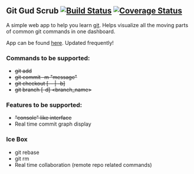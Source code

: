 ## Git Gud Scrub [![Build Status](https://travis-ci.org/teh-username/git-gud-scrub.svg?branch=master)](https://travis-ci.org/teh-username/git-gud-scrub) [![Coverage Status](https://coveralls.io/repos/github/teh-username/git-gud-scrub/badge.svg?branch=master)](https://coveralls.io/github/teh-username/git-gud-scrub?branch=master)

A simple web app to help you learn [git](https://git-scm.com/about). Helps visualize all the moving parts of common git commands in one dashboard.

App can be found [here](https://gitgudscrub.xyz/). Updated frequently!

### Commands to be supported:

* ~~git add~~
* ~~git commit -m "message"~~
* ~~git checkout [-- | -b]~~
* ~~git branch [-d] <branch_name>~~

### Features to be supported:

* ~~"console" like interface~~
* Real time commit graph display

### Ice Box

* git rebase
* git rm
* Real time collaboration (remote repo related commands)
